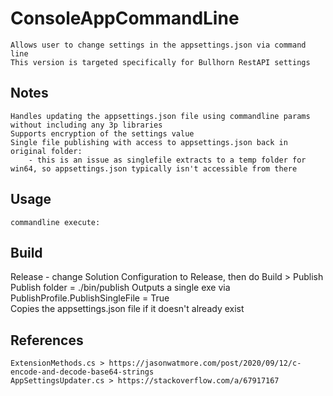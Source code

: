 # ConsoleAppCommandLine
	Allows user to change settings in the appsettings.json via command line
	This version is targeted specifically for Bullhorn RestAPI settings

## Notes
	Handles updating the appsettings.json file using commandline params without including any 3p libraries
	Supports encryption of the settings value
	Single file publishing with access to appsettings.json back in original folder:
		- this is an issue as singlefile extracts to a temp folder for win64, so appsettings.json typically isn't accessible from there

## Usage
	commandline execute: 
		

## Build

Release - change Solution Configuration to Release, then do Build > Publish
	Publish folder = ./bin/publish
	Outputs a single exe via PublishProfile.PublishSingleFile = True	
	Copies the appsettings.json file if it doesn't already exist
 
## References
	ExtensionMethods.cs > https://jasonwatmore.com/post/2020/09/12/c-encode-and-decode-base64-strings
	AppSettingsUpdater.cs > https://stackoverflow.com/a/67917167
